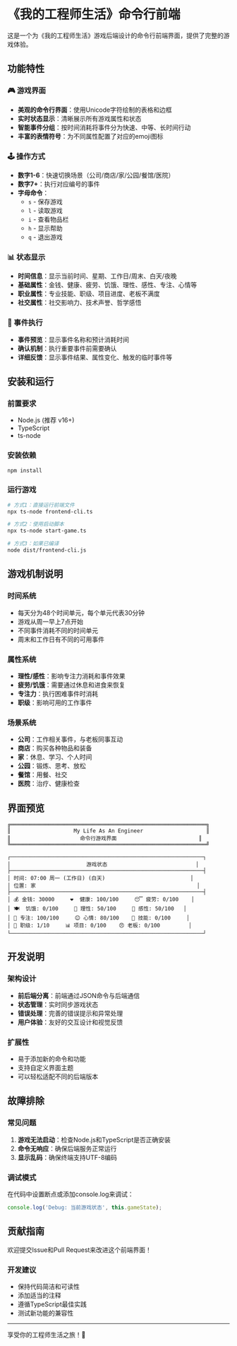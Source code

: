 # 《我的工程师生活》命令行前端

这是一个为《我的工程师生活》游戏后端设计的命令行前端界面，提供了完整的游戏体验。

## 功能特性

### 🎮 游戏界面
- **美观的命令行界面**：使用Unicode字符绘制的表格和边框
- **实时状态显示**：清晰展示所有游戏属性和状态
- **智能事件分组**：按时间消耗将事件分为快速、中等、长时间行动
- **丰富的表情符号**：为不同属性配置了对应的emoji图标

### 🕹️ 操作方式
- **数字1-6**：快速切换场景（公司/商店/家/公园/餐馆/医院）
- **数字7+**：执行对应编号的事件
- **字母命令**：
  - `s` - 保存游戏
  - `l` - 读取游戏
  - `i` - 查看物品栏
  - `h` - 显示帮助
  - `q` - 退出游戏

### 📊 状态显示
- **时间信息**：显示当前时间、星期、工作日/周末、白天/夜晚
- **基础属性**：金钱、健康、疲劳、饥饿、理性、感性、专注、心情等
- **职业属性**：专业技能、职级、项目进度、老板不满度
- **社交属性**：社交影响力、技术声誉、哲学感悟

### 🎯 事件执行
- **事件预览**：显示事件名称和预计消耗时间
- **确认机制**：执行重要事件前需要确认
- **详细反馈**：显示事件结果、属性变化、触发的临时事件等

## 安装和运行

### 前置要求
- Node.js (推荐 v16+)
- TypeScript
- ts-node

### 安装依赖
```bash
npm install
```

### 运行游戏
```bash
# 方式1：直接运行前端文件
npx ts-node frontend-cli.ts

# 方式2：使用启动脚本
npx ts-node start-game.ts

# 方式3：如果已编译
node dist/frontend-cli.js
```

## 游戏机制说明

### 时间系统
- 每天分为48个时间单元，每个单元代表30分钟
- 游戏从周一早上7点开始
- 不同事件消耗不同的时间单元
- 周末和工作日有不同的可用事件

### 属性系统
- **理性/感性**：影响专注力消耗和事件效果
- **疲劳/饥饿**：需要通过休息和进食来恢复
- **专注力**：执行困难事件时消耗
- **职级**：影响可用的工作事件

### 场景系统
- **公司**：工作相关事件，与老板同事互动
- **商店**：购买各种物品和装备
- **家**：休息、学习、个人时间
- **公园**：锻炼、思考、放松
- **餐馆**：用餐、社交
- **医院**：治疗、健康检查

## 界面预览

```
╔══════════════════════════════════════════════════════════════╗
║                    My Life As An Engineer                    ║
║                      命令行游戏界面                          ║
╚══════════════════════════════════════════════════════════════╝

┌─────────────────────────────────────────────────────────────┐
│                        游戏状态                            │
├─────────────────────────────────────────────────────────────┤
│ 时间: 07:00 周一 (工作日) (白天)                           │
│ 位置: 家                                                   │
├─────────────────────────────────────────────────────────────┤
│ 💰 金钱: 30000     ❤️  健康: 100/100     😴 疲劳: 0/100    │
│ 🍽️  饥饿: 0/100     🧠 理性: 50/100     💖 感性: 50/100   │
│ 🎯 专注: 100/100     😊 心情: 80/100    🔧 技能: 0/100     │
│ 👔 职级: 1/10     📊 项目: 0/100    😠 老板: 0/100         │
└─────────────────────────────────────────────────────────────┘
```

## 开发说明

### 架构设计
- **前后端分离**：前端通过JSON命令与后端通信
- **状态管理**：实时同步游戏状态
- **错误处理**：完善的错误提示和异常处理
- **用户体验**：友好的交互设计和视觉反馈

### 扩展性
- 易于添加新的命令和功能
- 支持自定义界面主题
- 可以轻松适配不同的后端版本

## 故障排除

### 常见问题
1. **游戏无法启动**：检查Node.js和TypeScript是否正确安装
2. **命令无响应**：确保后端服务正常运行
3. **显示乱码**：确保终端支持UTF-8编码

### 调试模式
在代码中设置断点或添加console.log来调试：
```typescript
console.log('Debug: 当前游戏状态', this.gameState);
```

## 贡献指南

欢迎提交Issue和Pull Request来改进这个前端界面！

### 开发建议
- 保持代码简洁和可读性
- 添加适当的注释
- 遵循TypeScript最佳实践
- 测试新功能的兼容性

---

享受你的工程师生活之旅！🚀 